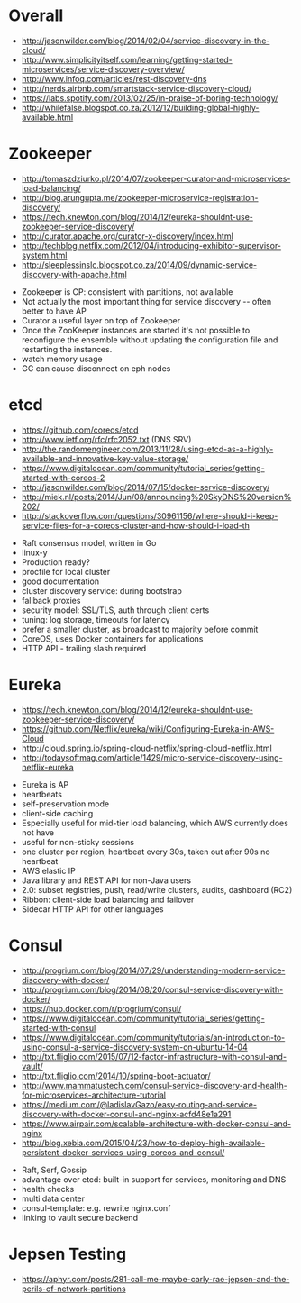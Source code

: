 # Overall

* http://jasonwilder.com/blog/2014/02/04/service-discovery-in-the-cloud/
* http://www.simplicityitself.com/learning/getting-started-microservices/service-discovery-overview/
* http://www.infoq.com/articles/rest-discovery-dns
* http://nerds.airbnb.com/smartstack-service-discovery-cloud/
* https://labs.spotify.com/2013/02/25/in-praise-of-boring-technology/
* http://whilefalse.blogspot.co.za/2012/12/building-global-highly-available.html

# Zookeeper

* http://tomaszdziurko.pl/2014/07/zookeeper-curator-and-microservices-load-balancing/
* http://blog.arungupta.me/zookeeper-microservice-registration-discovery/
* https://tech.knewton.com/blog/2014/12/eureka-shouldnt-use-zookeeper-service-discovery/
* http://curator.apache.org/curator-x-discovery/index.html
* http://techblog.netflix.com/2012/04/introducing-exhibitor-supervisor-system.html
* http://sleeplessinslc.blogspot.co.za/2014/09/dynamic-service-discovery-with-apache.html

- Zookeeper is CP: consistent with partitions, not available
- Not actually the most important thing for service discovery -- often better to have AP
- Curator a useful layer on top of Zookeeper
- Once the ZooKeeper instances are started it's not possible to reconfigure the ensemble without updating the configuration file and restarting the instances.
- watch memory usage
- GC can cause disconnect on eph nodes

# etcd

* https://github.com/coreos/etcd
* http://www.ietf.org/rfc/rfc2052.txt (DNS SRV)
* http://the.randomengineer.com/2013/11/28/using-etcd-as-a-highly-available-and-innovative-key-value-storage/
* https://www.digitalocean.com/community/tutorial_series/getting-started-with-coreos-2
* http://jasonwilder.com/blog/2014/07/15/docker-service-discovery/
* http://miek.nl/posts/2014/Jun/08/announcing%20SkyDNS%20version%202/
* http://stackoverflow.com/questions/30961156/where-should-i-keep-service-files-for-a-coreos-cluster-and-how-should-i-load-th

- Raft consensus model, written in Go
- linux-y
- Production ready?
- procfile for local cluster
- good documentation
- cluster discovery service: during bootstrap
- fallback proxies
- security model: SSL/TLS, auth through client certs
- tuning: log storage, timeouts for latency
- prefer a smaller cluster, as broadcast to majority before commit
- CoreOS, uses Docker containers for applications
- HTTP API - trailing slash required


# Eureka

* https://tech.knewton.com/blog/2014/12/eureka-shouldnt-use-zookeeper-service-discovery/
* https://github.com/Netflix/eureka/wiki/Configuring-Eureka-in-AWS-Cloud
* http://cloud.spring.io/spring-cloud-netflix/spring-cloud-netflix.html
* http://todaysoftmag.com/article/1429/micro-service-discovery-using-netflix-eureka

- Eureka is AP
- heartbeats
- self-preservation mode
- client-side caching
- Especially useful for mid-tier load balancing, which AWS currently does not have
- useful for non-sticky sessions
- one cluster per region, heartbeat every 30s, taken out after 90s no heartbeat
- AWS elastic IP
- Java library and REST API for non-Java users
- 2.0: subset registries, push, read/write clusters, audits, dashboard (RC2)
- Ribbon: client-side load balancing and failover
- Sidecar HTTP API for other languages

# Consul

* http://progrium.com/blog/2014/07/29/understanding-modern-service-discovery-with-docker/
* http://progrium.com/blog/2014/08/20/consul-service-discovery-with-docker/
* https://hub.docker.com/r/progrium/consul/
* https://www.digitalocean.com/community/tutorial_series/getting-started-with-consul
* https://www.digitalocean.com/community/tutorials/an-introduction-to-using-consul-a-service-discovery-system-on-ubuntu-14-04
* http://txt.fliglio.com/2015/07/12-factor-infrastructure-with-consul-and-vault/
* http://txt.fliglio.com/2014/10/spring-boot-actuator/
* http://www.mammatustech.com/consul-service-discovery-and-health-for-microservices-architecture-tutorial
* https://medium.com/@ladislavGazo/easy-routing-and-service-discovery-with-docker-consul-and-nginx-acfd48e1a291
* https://www.airpair.com/scalable-architecture-with-docker-consul-and-nginx
* http://blog.xebia.com/2015/04/23/how-to-deploy-high-available-persistent-docker-services-using-coreos-and-consul/

- Raft, Serf, Gossip
- advantage over etcd: built-in support for services, monitoring and DNS
- health checks
- multi data center
- consul-template: e.g. rewrite nginx.conf
- linking to vault secure backend


# Jepsen Testing
* https://aphyr.com/posts/281-call-me-maybe-carly-rae-jepsen-and-the-perils-of-network-partitions
